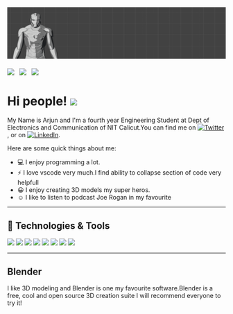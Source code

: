## [![Header](https://github.com/Arjunumesh11/Arjunumesh11/blob/master/iron_man_blender.png "Header")](https://github.com/Arjunumesh11/Arjunumesh11)
<p align='center'>

<a href="https://twitter.com/ArjunUS11"><img height="30" src="https://github.com/WaylonWalker/WaylonWalker/blob/main/icon/twitter.png?raw=true"></a>&nbsp;&nbsp;
<a href="https://instagram.com/arjun_us11"><img height="30" src="https://github.com/WaylonWalker/WaylonWalker/blob/main/icon/instagram.jpg?raw=true"></a>&nbsp;&nbsp;
<a href=" https://in.linkedin.com/in/arjun-u-s-304363166"><img height="30" src="https://github.com/WaylonWalker/WaylonWalker/blob/main/icon/linkedin.png?raw=true"></a>
</p>

# Hi people! <img src="https://raw.githubusercontent.com/MartinHeinz/MartinHeinz/master/wave.gif" width="30px">

My Name is Arjun and I'm a fourth year Engineering Student at Dept of Electronics and Communication of NIT Calicut.You can find me on [![Twitter][1.2]][1],  or on [![LinkedIn][3.2]][3].

Here are some quick things about me:


- 💻 I enjoy programming a lot.
- ⚡ I love vscode very much.I find ability to collapse section of code very helpfull
- 😀 I enjoy creating 3D models my super heros.
- :relaxed: I like to listen to podcast Joe Rogan in my favourite
---

## 🔧 Technologies & Tools
![](https://img.shields.io/badge/OS-Linux-informational?style=flat&logo=linux&logoColor=white&color=2bbc8a)
![](https://img.shields.io/badge/Editor-VScode-informational?style=flat&logo=VScode-idea&logoColor=white&color=2bbc8a)
![](https://img.shields.io/badge/Code-C++-informational?style=flat&logo=C++&logoColor=white&color=2bbc8a)
![](https://img.shields.io/badge/Code-C-informational?style=flat&logo=C&logoColor=white&color=2bbc8a)
![](https://img.shields.io/badge/Code-Matlab-informational?style=flat&logo=Matlab&logoColor=white&color=2bbc8a)
![](https://img.shields.io/badge/Code-JavaScript-informational?style=flat&logo=javascript&logoColor=white&color=2bbc8a)
![](https://img.shields.io/badge/Code-Nodejs-informational?style=flat&logo=Nodejs&logoColor=white&color=2bbc8a)
![](https://img.shields.io/badge/Code-Expressjs-informational?style=flat&logo=Expressjs&logoColor=white&color=2bbc8a)

---



## Blender

I like 3D modeling and Blender is one my favourite software.Blender is a free, cool and open source 3D creation suite I will recommend everyone to try it!

[1.1]: http://i.imgur.com/tXSoThF.png (twitter icon with padding)
[2.1]: http://i.imgur.com/0o48UoR.png (github icon with padding)

[1.2]: http://i.imgur.com/wWzX9uB.png (twitter icon without padding)
[2.2]: http://i.imgur.com/9I6NRUm.png (github icon without padding)
[3.2]: https://raw.githubusercontent.com/MartinHeinz/MartinHeinz/master/linkedin-3-16.png (LinkedIn icon without padding)

[1]: https://twitter.com/ArjunUS11
[2]: https://github.com/Arjunumesh11
[3]: https://in.linkedin.com/in/arjun-u-s-304363166
